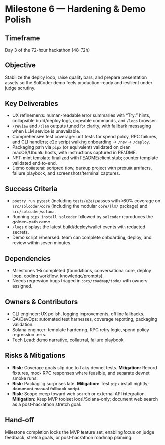 # Milestone 6 — Hardening & Demo Polish

## Timeframe
Day 3 of the 72-hour hackathon (48–72h)

## Objective
Stabilize the deploy loop, raise quality bars, and prepare presentation assets so the SolCoder demo feels production-ready and resilient under judge scrutiny.

## Key Deliverables
- UX refinements: human-readable error summaries with “Try:” hints, collapsible build/deploy logs, copyable commands, and `/logs` browser.
- `/review` and `/plan` outputs tuned for clarity, with fallback messaging when LLM service is unavailable.
- Comprehensive test coverage: unit tests for spend policy, RPC failures, and CLI handlers; e2e script walking onboarding → `/new` → `/deploy`.
- Packaging path via `pipx` (or equivalent) validated on clean macOS/Ubuntu hosts, with instructions captured in README.
- NFT-mint template finalized with README/client stub; counter template validated end-to-end.
- Demo collateral: scripted flow, backup project with prebuilt artifacts, failure playbook, and screenshots/terminal captures.

## Success Criteria
- `poetry run pytest` (including `tests/e2e`) passes with ≥80% coverage on `src/solcoder/core` (including the modular `core/llm/` package) and `src/solcoder/solana`.
- Running `pipx install solcoder` followed by `solcoder` reproduces the golden-path demo.
- `/logs` displays the latest build/deploy/wallet events with redacted secrets.
- Demo script rehearsed: team can complete onboarding, deploy, and review within seven minutes.

## Dependencies
- Milestones 1–5 completed (foundations, conversational core, deploy loop, coding workflow, knowledge/prompts).
- Needs regression bugs triaged in `docs/roadmap/todo/` with owners assigned.

## Owners & Contributors
- CLI engineer: UX polish, logging improvements, offline fallbacks.
- QA/DevOps: automated test harnesses, coverage reporting, packaging validation.
- Solana engineer: template hardening, RPC retry logic, spend policy regression tests.
- Tech Lead: demo narrative, collateral, failure playbook.

## Risks & Mitigations
- **Risk:** Coverage goals slip due to flaky devnet tests. **Mitigation:** Record fixtures, mock RPC responses where feasible, and separate devnet smoke runs.
- **Risk:** Packaging surprises late. **Mitigation:** Test `pipx` install nightly; document manual fallback script.
- **Risk:** Scope creep toward web search or external API integration. **Mitigation:** Keep MVP toolset local/Solana-only; document web search as a post-hackathon stretch goal.

## Hand-off
Milestone completion locks the MVP feature set, enabling focus on judge feedback, stretch goals, or post-hackathon roadmap planning.
